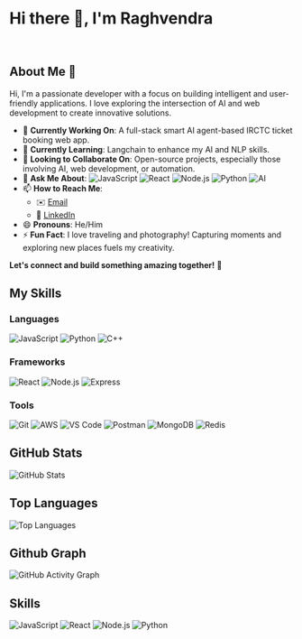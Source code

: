 # Hi there 👋, I'm Raghvendra
<br>

## About Me 👋

Hi, I'm a passionate developer with a focus on building intelligent and user-friendly applications. I love exploring the intersection of AI and web development to create innovative solutions.

- 🔭 **Currently Working On**: A full-stack smart AI agent-based IRCTC ticket booking web app.
- 🌱 **Currently Learning**: Langchain to enhance my AI and NLP skills.
- 👯 **Looking to Collaborate On**: Open-source projects, especially those involving AI, web development, or automation.
- 💬 **Ask Me About**: 
  ![JavaScript](https://img.shields.io/badge/JavaScript-F7DF1E?style=flat&logo=javascript&logoColor=black)
  ![React](https://img.shields.io/badge/React-20232A?style=flat&logo=react&logoColor=61DAFB)
  ![Node.js](https://img.shields.io/badge/Node.js-339933?style=flat&logo=nodedotjs&logoColor=white)
  ![Python](https://img.shields.io/badge/Python-3776AB?style=flat&logo=python&logoColor=white)
  ![AI](https://img.shields.io/badge/AI-FF6F61?style=flat&logo=openai&logoColor=white)
- 📫 **How to Reach Me**: 
  - ✉️ [Email](mailto:techbite88@gmail.com)
  - 🔗 [LinkedIn](https://www.linkedin.com/in/raghvendra88)
- 😄 **Pronouns**: He/Him
- ⚡ **Fun Fact**: I love traveling and photography! Capturing moments and exploring new places fuels my creativity.

**Let's connect and build something amazing together!** 🚀

## My Skills

### Languages
![JavaScript](https://img.shields.io/badge/JavaScript-F7DF1E?style=for-the-badge&logo=javascript&logoColor=black)
![Python](https://img.shields.io/badge/Python-3776AB?style=for-the-badge&logo=python&logoColor=white)
![C++](https://img.shields.io/badge/C%2B%2B-00599C?style=for-the-badge&logo=c%2B%2B&logoColor=white)
### Frameworks
![React](https://img.shields.io/badge/React-20232A?style=for-the-badge&logo=react&logoColor=61DAFB)
![Node.js](https://img.shields.io/badge/Node.js-339933?style=for-the-badge&logo=nodedotjs&logoColor=white)
![Express](https://img.shields.io/badge/Express-000000?style=for-the-badge&logo=express&logoColor=white)

### Tools
![Git](https://img.shields.io/badge/Git-F05032?style=for-the-badge&logo=git&logoColor=white)
![AWS](https://img.shields.io/badge/AWS-232F3E?style=for-the-badge&logo=amazonaws&logoColor=white)
![VS Code](https://img.shields.io/badge/VS_Code-007ACC?style=for-the-badge&logo=visualstudiocode&logoColor=white)
![Postman](https://img.shields.io/badge/Postman-FF6C37?style=for-the-badge&logo=postman&logoColor=white)
![MongoDB](https://img.shields.io/badge/MongoDB-47A248?style=for-the-badge&logo=mongodb&logoColor=white)
![Redis](https://img.shields.io/badge/Redis-DC382D?style=for-the-badge&logo=redis&logoColor=white)
## GitHub Stats
![GitHub Stats](https://github-readme-stats.vercel.app/api?username=procodz&show_icons=true&theme=radical)

## Top Languages
![Top Languages](https://github-readme-stats.vercel.app/api/top-langs/?username=procodz&layout=compact&theme=radical)

## Github Graph
![GitHub Activity Graph](https://github-readme-activity-graph.vercel.app/graph?username=procodz&theme=github)

## Skills
![JavaScript](https://img.shields.io/badge/JavaScript-90%25-yellow)
![React](https://img.shields.io/badge/React-80%25-blue)
![Node.js](https://img.shields.io/badge/Node.js-70%25-green)
![Python](https://img.shields.io/badge/Python-85%25-blue)
